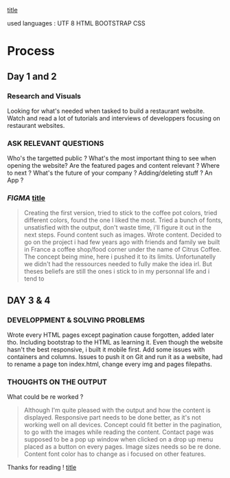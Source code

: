 [title](https://davidtirel95.github.io/restaurant/)

used languages :
UTF 8
HTML
BOOTSTRAP
CSS

# Process 

## Day 1 and 2

### **Research and Visuals**

Looking for what's needed when tasked to build a restaurant website.
Watch and read a lot of tutorials and interviews of developpers focusing on restaurant websites. 

### **ASK RELEVANT QUESTIONS**

Who's the targetted public ? 
What's the most important thing to see when opening the website? 
Are the featured pages and content relevant ? 
Where to next ? What's the future of your company ? Adding/deleting stuff ? An App ? 

### *FIGMA* [title](https://www.figma.com/file/BzCLg5w4gBsFklkrzYVSpc/cafe_bidule?node-id=0%3A1)


>Creating the first version, tried to stick to the coffee pot colors, tried different colors, found the one I liked the most.
Tried a bunch of fonts, unsatisfied with the output, don't waste time, i'll figure it out in the next steps.
Found content such as images.
Wrote content. Decided to go on the project i had few years ago with friends and family we built in France a coffee shop/food corner under the name of Citrus Coffee. The concept being mine, here i pushed it to its limits. Unfortunatelly we didn't had the ressources needed to fully make the idea irl. But theses beliefs are still the ones i stick to in my personnal life and i tend to 


## DAY 3 & 4 

### **DEVELOPPMENT & SOLVING PROBLEMS**

Wrote every HTML pages except pagination cause forgotten, added later tho. 
Including bootstrap to the HTML as learning it. Even though the website hasn't the best responsive, i built it mobile first.
Add some issues with containers and columns. 
Issues to push it on Git and run it as a website, had to rename a page ton index.html, change every img and pages filepaths. 


### **THOUGHTS ON THE OUTPUT**

What could be re worked ? 

>Although I'm quite pleased with the output and how the content is displayed. Responsive part needs to be done better, as it's not working well on all devices.
Concept could fit better in the pagination, to go with the images while reading the content. 
Contact page was supposed to be a pop up window when clicked on a drop up menu placed as a button on every pages.
Image sizes needs so be re done.
Content font color has to change as i focused on other features.


Thanks for reading !
[title](https://giphy.com/gifs/hyperrpg-halloween-hyper-drive-hyperween-TLUNM7YapZDmjPzVio)
